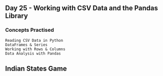## Day 25 - Working with CSV Data and the Pandas Library
### Concepts Practised
    Reading CSV Data in Python
    DataFrames & Series
    Working with Rows & Columns
    Data Analysis with Pandas
## Indian States Game
